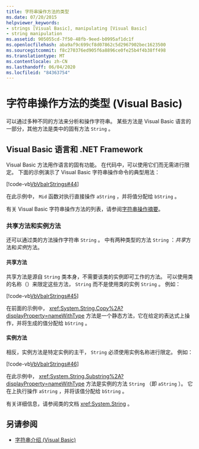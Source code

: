 ```yaml
---
title: 字符串操作方法的类型
ms.date: 07/20/2015
helpviewer_keywords:
- strings [Visual Basic], manipulating [Visual Basic]
- string manipulation
ms.assetid: 905055cd-7f50-48fb-9eed-b0995af1dc1f
ms.openlocfilehash: aba9af9c699cf8d07862c5d2967902bec1623500
ms.sourcegitcommit: f8c270376ed905f6a8896ce0fe25b4f4b38ff498
ms.translationtype: MT
ms.contentlocale: zh-CN
ms.lasthandoff: 06/04/2020
ms.locfileid: "84363754"
---
```

# <a name="types-of-string-manipulation-methods-in-visual-basic"></a>字符串操作方法的类型 (Visual Basic)
可以通过多种不同的方法来分析和操作字符串。 某些方法是 Visual Basic 语言的一部分，其他方法是类中的固有方法 `String` 。  
  
## <a name="visual-basic-language-and-the-net-framework"></a>Visual Basic 语言和 .NET Framework  
 Visual Basic 方法用作语言的固有功能。 在代码中，可以使用它们而无需进行限定。 下面的示例演示了 Visual Basic 字符串操作命令的典型用法：  
  
 [!code-vb[VbVbalrStrings#44](~/samples/snippets/visualbasic/VS_Snippets_VBCSharp/VbVbalrStrings/VB/Class2.vb#44)]  
  
 在此示例中， `Mid` 函数对执行直接操作 `aString` ，并将值分配给 `bString` 。  
  
 有关 Visual Basic 字符串操作方法的列表，请参阅[字符串操作摘要](../../../language-reference/keywords/string-manipulation-summary.md)。  
  
### <a name="shared-methods-and-instance-methods"></a>共享方法和实例方法  
 还可以通过类的方法操作字符串 `String` 。 中有两种类型的方法 `String` ：*共享*方法和*实例*方法。  
  
#### <a name="shared-methods"></a>共享方法  
 共享方法是源自 `String` 类本身，不需要该类的实例即可工作的方法。 可以使用类的名称（）来限定这些方法， `String` 而不是使用类的实例 `String` 。 例如：  
  
 [!code-vb[VbVbalrStrings#45](~/samples/snippets/visualbasic/VS_Snippets_VBCSharp/VbVbalrStrings/VB/Class2.vb#45)]  
  
 在前面的示例中， <xref:System.String.Copy%2A?displayProperty=nameWithType> 方法是一个静态方法，它在给定的表达式上操作，并将生成的值分配给 `bString` 。  
  
#### <a name="instance-methods"></a>实例方法  
 相反，实例方法是特定实例的主干， `String` 必须使用实例名称进行限定。 例如：  
  
 [!code-vb[VbVbalrStrings#46](~/samples/snippets/visualbasic/VS_Snippets_VBCSharp/VbVbalrStrings/VB/Class2.vb#46)]  
  
 在此示例中， <xref:System.String.Substring%2A?displayProperty=nameWithType> 方法是实例的方法 `String` （即 `aString` ）。 它在上执行操作 `aString` ，并将该值分配给 `bString` 。  
  
 有关详细信息，请参阅类的文档 <xref:System.String> 。  
  
## <a name="see-also"></a>另请参阅

- [字符串介绍 (Visual Basic)](introduction-to-strings.md)
